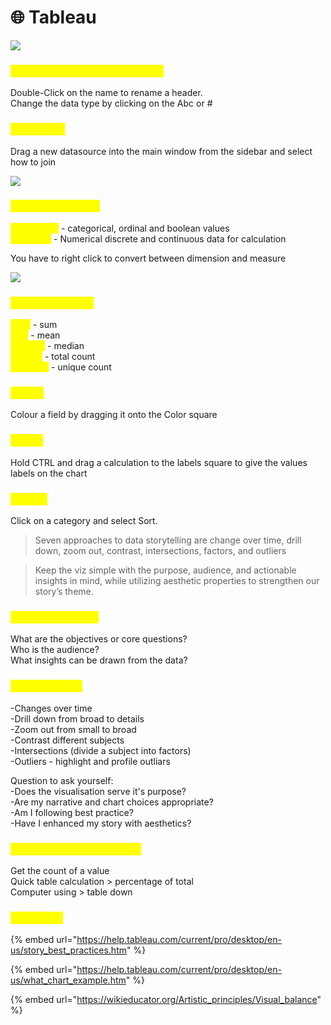 # 🌐 Tableau

![](https://t20664121.p.clickup-attachments.com/t20664121/043b2b91-892a-4bf9-a696-92e7d46368b9/image.png)

### <mark style="color:yellow;">Changing data source headers</mark>

Double-Click on the name to rename a header.\
Change the data type by clicking on the Abc or #

### <mark style="color:yellow;">Join tables</mark>

Drag a new datasource into the main window from the sidebar and select how to join

![](https://t20664121.p.clickup-attachments.com/t20664121/f88b31c2-71a8-4520-962a-9e64a0b0d0f6/image.png)

### <mark style="color:yellow;">Two types of data</mark>

<mark style="color:yellow;">Dimensions</mark> - categorical, ordinal and boolean values\
<mark style="color:yellow;">Measures</mark> - Numerical discrete and continuous data for calculation

You have to right click to convert between dimension and measure

![](https://t20664121.p.clickup-attachments.com/t20664121/f2d55f53-6cc7-4bec-a002-ee0bfb17191c/image.png)

### <mark style="color:yellow;">Aggregate types</mark>

<mark style="color:yellow;">SUM</mark> - sum\
<mark style="color:yellow;">AVG</mark> - mean\
<mark style="color:yellow;">MEDIAN</mark> - median\
<mark style="color:yellow;">COUNT</mark> - total count\
<mark style="color:yellow;">COUNTD</mark> - unique count

### <mark style="color:yellow;">Colour</mark>

Colour a field by dragging it onto the Color square

### <mark style="color:yellow;">Labels</mark>

Hold CTRL and drag a calculation to the labels square to give the values labels on the chart

### <mark style="color:yellow;">Sorting</mark>

Click on a category and select Sort.

> Seven approaches to data storytelling are change over time, drill down, zoom out, contrast, intersections, factors, and outliers

> Keep the viz simple with the purpose, audience, and actionable insights in mind, while utilizing aesthetic properties to strengthen our story’s theme.

### <mark style="color:yellow;">Designing a Story</mark>

What are the objectives or core questions?\
Who is the audience?\
What insights can be drawn from the data?

### <mark style="color:yellow;">Types of story</mark>

\-Changes over time\
\-Drill down from broad to details\
\-Zoom out from small to broad\
\-Contrast different subjects\
\-Intersections (divide a subject into factors)\
\-Outliers - highlight and profile outliars

Question to ask yourself:\
\-Does the visualisation serve it's purpose?\
\-Are my narrative and chart choices appropriate?\
\-Am I following best practice?\
\-Have I enhanced my story with aesthetics?

### <mark style="color:yellow;">Stacked proportion charts</mark>

Get the count of a value\
Quick table calculation > percentage of total\
Computer using > table down

### <mark style="color:yellow;">Resources</mark>

{% embed url="https://help.tableau.com/current/pro/desktop/en-us/story_best_practices.htm" %}

{% embed url="https://help.tableau.com/current/pro/desktop/en-us/what_chart_example.htm" %}

{% embed url="https://wikieducator.org/Artistic_principles/Visual_balance" %}
